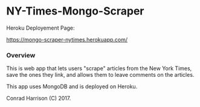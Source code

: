 # NY-Times-Mongo-Scraper

Heroku Deployement Page:

https://mongo-scraper-nytimes.herokuapp.com/

### Overview

This is web app that lets users "scrape" articles from the New York Times, save the ones they link, and allows them to leave comments on the articles.

This app uses MongoDB and is deployed on Heroku. 



Conrad Harrison (C) 2017.
